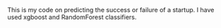 This is my code on predicting the success or failure of a startup. I have used xgboost and RandomForest classifiers.
